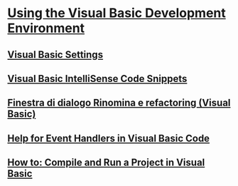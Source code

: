 # [Using the Visual Basic Development Environment](using-the-visual-basic-development-environment.md)
## [Visual Basic Settings](settings.md)
## [Visual Basic IntelliSense Code Snippets](intellisense-code-snippets.md)
## [Finestra di dialogo Rinomina e refactoring (Visual Basic)](refactoring-and-rename-dialog-box.md)
## [Help for Event Handlers in Visual Basic Code](help-for-event-handlers.md)
## [How to: Compile and Run a Project in Visual Basic](how-to-compile-and-run-a-project.md)

